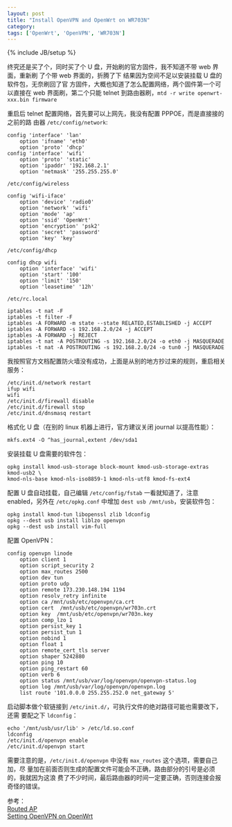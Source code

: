 ```yaml
---
layout: post
title: "Install OpenVPN and OpenWrt on WR703N"
category: 
tags: ['OpenWrt', 'OpenVPN', 'WR703N']
---
```

{% include JB/setup %}

终究还是买了个，同时买了个 U 盘，开始刷的官方固件，我不知道不带 web 界面，重新刷
了个带 web 界面的，折腾了下 结果因为空间不足以安装挂载 U 盘的软件包，无奈刷回了官
方固件，大概也知道了怎么配置网络，两个固件第一个可以直接在 web 界面刷，第二个只能
telnet 到路由器刷，`mtd -r write openwrt-xxx.bin firmware`

重启后 telnet 配置网络，首先要可以上网先，我没有配置 PPPOE，而是直接接的之前的路
由器 `/etc/config/network`:

    config 'interface' 'lan'
        option 'ifname' 'eth0'
        option 'proto' 'dhcp'
    config 'interface' 'wifi'
        option 'proto' 'static'
        option 'ipaddr' '192.168.2.1'
        option 'netmask' '255.255.255.0'

`/etc/config/wireless`

    config 'wifi-iface'
        option 'device' 'radio0'
        option 'network' 'wifi'
        option 'mode' 'ap'
        option 'ssid' 'OpenWrt'
        option 'encryption' 'psk2'
        option 'secret' 'password'
        option 'key' 'key'

`/etc/config/dhcp`

    config dhcp wifi
        option 'interface' 'wifi'
        option 'start' '100'
        option 'limit' '150'
        option 'leasetime' '12h'

`/etc/rc.local`

    iptables -t nat -F
    iptables -t filter -F
    iptables -A FORWARD -m state --state RELATED,ESTABLISHED -j ACCEPT
    iptables -A FORWARD -s 192.168.2.0/24 -j ACCEPT
    iptables -A FORWARD -j REJECT
    iptables -t nat -A POSTROUTING -s 192.168.2.0/24 -o eth0 -j MASQUERADE
    iptables -t nat -A POSTROUTING -s 192.168.2.0/24 -o tun0 -j MASQUERADE

我按照官方文档配置防火墙没有成功，上面是从别的地方抄过来的规则，重启相关服务：

    /etc/init.d/network restart
    ifup wifi
    wifi
    /etc/init.d/firewall disable
    /etc/init.d/firewall stop
    /etc/init.d/dnsmasq restart

格式化 U 盘（在别的 linux 机器上进行，官方建议关闭 journal 以提高性能）：

    mkfs.ext4 -O ^has_journal,extent /dev/sda1

安装挂载 U 盘需要的软件包：

    opkg install kmod-usb-storage block-mount kmod-usb-storage-extras kmod-usb2 \ 
    kmod-nls-base kmod-nls-iso8859-1 kmod-nls-utf8 kmod-fs-ext4

配置 U 盘自动挂载，自己编辑 `/etc/config/fstab` 一看就知道了，注意 enabled，另外在 
`/etc/opkg.conf` 中增加 `dest usb /mnt/usb`，安装软件包：

    opkg install kmod-tun libopenssl zlib ldconfig
    opkg --dest usb install liblzo openvpn
    opkg --dest usb install vim-full

配置 OpenVPN：

    config openvpn linode
        option client 1
        option script_security 2
        option max_routes 2500
        option dev tun
        option proto udp
        option remote 173.230.148.194 1194 
        option resolv_retry infinite
        option ca /mnt/usb/etc/openvpn/ca.crt
        option cert  /mnt/usb/etc/openvpn/wr703n.crt
        option key  /mnt/usb/etc/openvpn/wr703n.key
        option comp_lzo 1
        option persist_key 1
        option persist_tun 1
        option nobind 1
        option float 1
        option remote_cert_tls server
        option shaper 5242880
        option ping 10
        option ping_restart 60
        option verb 6
        option status /mnt/usb/var/log/openvpn/openvpn-status.log
        option log /mnt/usb/var/log/openvpn/openvpn.log
        list route '101.0.0.0 255.255.252.0 net_gateway 5'

启动脚本做个软链接到 `/etc/init.d/`，可执行文件的绝对路径可能也需要改下，还需
要配之下 `ldconfig`：

    echo '/mnt/usb/usr/lib' > /etc/ld.so.conf
    ldconfig
    /etc/init.d/openvpn enable
    /etc/init.d/openvpn start

需要注意的是，`/etc/init.d/openvpn` 中没有 `max_routes` 这个选项，需要自己加，尽
量加在前面否则生成的配置文件可能会不正确，路由部分的引号是必须的，我就因为这浪
费了不少时间，最后路由器的时间一定要正确，否则连接会报奇怪的错误。

参考：  
[Routed AP](http://wiki.openwrt.org/doc/recipes/routedap)   
[Setting OpenVPN on OpenWrt](http://lgallardo.com/en/2011/09/08/configurar-openvpn-en-openwrt/)
